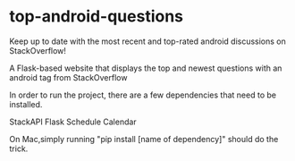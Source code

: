 # top-android-questions
Keep up to date with the most recent and top-rated android discussions on StackOverflow!

A Flask-based website that displays the top and newest questions with an android tag from StackOverflow

In order to run the project, there are a few dependencies that need to be installed.

StackAPI
Flask
Schedule
Calendar

On Mac,simply running "pip install [name of dependency]" should do the trick. 

